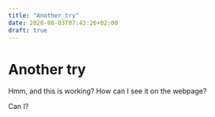 ```yaml
---
title: "Another_try"
date: 2020-08-03T07:43:26+02:00
draft: true
---
```


# Another try

Hmm, and this is working? How can I see it on the webpage?

Can I?
